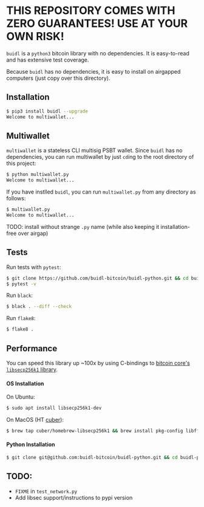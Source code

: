 # THIS REPOSITORY COMES WITH ZERO GUARANTEES! USE AT YOUR OWN RISK!

`buidl` is a `python3` bitcoin library with no dependencies.
It is easy-to-read and has extensive test coverage.

Because `buidl` has no dependencies, it is easy to install on airgapped computers (just copy over this directory).

## Installation
```bash
$ pip3 install buidl --upgrade
Welcome to multiwallet...
```

## Multiwallet
`multiwallet` is a stateless CLI multisig PSBT wallet.
Since `buidl` has no dependencies, you can run multiwallet by just `cd`ing to the root directory of this project:
```bash
$ python multiwallet.py
Welcome to multiwallet...
```

If you have instlled `buidl`, you can run `multiwallet.py` from any directory as follows:
```bash
$ multiwallet.py
Welcome to multiwallet...
```
TODO: install without strange `.py` name (while also keeping it installation-free over airgap)

## Tests

Run tests with `pytest`:
```bash
$ git clone https://github.com/buidl-bitcoin/buidl-python.git && cd buidl-python
$ pytest -v
```

Run `black`:
```bash
$ black . --diff --check
```

Run `flake8`:
```bash
$ flake8 .
```

## Performance

You can speed this library up ~100x by using C-bindings to [bitcoin core's `libsecp256k1` library](https://github.com/bitcoin-core/secp256k1).

#### OS Installation

On Ubuntu:
```bash
$ sudo apt install libsecp256k1-dev
```

On MacOS (HT [cuber](https://github.com/cuber/homebrew-libsecp256k1)):
```bash
$ brew tap cuber/homebrew-libsecp256k1 && brew install pkg-config libffi libsecp256k1
```

#### Python Installation

```bash
$ git clone git@github.com:buidl-bitcoin/buidl-python.git && cd buidl-python && pip3 install --editable . && pip3 install cffi && cd buidl && python libsec_build.py
```

## TODO:
* `FIXME` in `test_network.py`
* Add libsec support/instructions to pypi version
